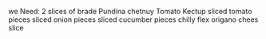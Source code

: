 we Need:
2 slices of brade
Pundina chetnuy
Tomato Kectup
sliced tomato pieces
sliced onion pieces
sliced cucumber pieces
chilly flex
origano 
chees slice